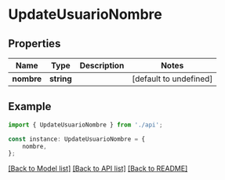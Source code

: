 # UpdateUsuarioNombre


## Properties

Name | Type | Description | Notes
------------ | ------------- | ------------- | -------------
**nombre** | **string** |  | [default to undefined]

## Example

```typescript
import { UpdateUsuarioNombre } from './api';

const instance: UpdateUsuarioNombre = {
    nombre,
};
```

[[Back to Model list]](../README.md#documentation-for-models) [[Back to API list]](../README.md#documentation-for-api-endpoints) [[Back to README]](../README.md)
